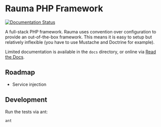 Rauma PHP Framework
===================

[![Documentation Status](https://readthedocs.org/projects/rauma/badge/?version=latest)](http://rauma.readthedocs.io/en/latest/?badge=latest)

A full-stack PHP framework. Rauma uses convention over configuration to provide an out-of-the-box framework. This means it is easy to setup but relatively inflexible (you have to use Mustache and Doctrine for example).

Limited documentation is available in the `docs` directory, or online via [Read the Docs](http://rauma.readthedocs.io/en/latest/).

Roadmap
-------

* Service injection

Development
-----------

Run the tests via ant:

    ant
